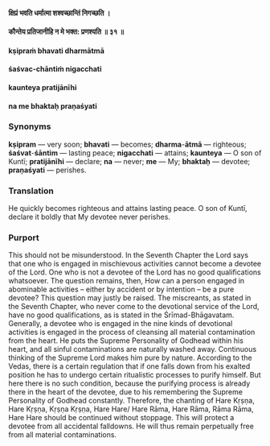 #### क्षिप्रं भवति धर्मात्मा शश्वच्छान्तिं निगच्छति ।
#### कौन्तेय प्रतिजानीहि न मे भक्त: प्रणश्यति ॥ ३१ ॥

#### kṣipraṁ bhavati dharmātmā
#### śaśvac-chāntiṁ nigacchati
#### kaunteya pratijānīhi
#### na me bhaktaḥ praṇaśyati

### Synonyms

**kṣipram** — very soon; **bhavati** — becomes; **dharma**-**ātmā** — righteous; **śaśvat**-**śāntim** — lasting peace; **nigacchati** — attains; **kaunteya** — O son of Kuntī; **pratijānīhi** — declare; **na** — never; **me** — My; **bhaktaḥ** — devotee; **praṇaśyati** — perishes.

### Translation

He quickly becomes righteous and attains lasting peace. O son of Kuntī, declare it boldly that My devotee never perishes.

### Purport

This should not be misunderstood. In the Seventh Chapter the Lord says that one who is engaged in mischievous activities cannot become a devotee of the Lord. One who is not a devotee of the Lord has no good qualifications whatsoever. The question remains, then, How can a person engaged in abominable activities – either by accident or by intention – be a pure devotee? This question may justly be raised. The miscreants, as stated in the Seventh Chapter, who never come to the devotional service of the Lord, have no good qualifications, as is stated in the Śrīmad-Bhāgavatam. Generally, a devotee who is engaged in the nine kinds of devotional activities is engaged in the process of cleansing all material contamination from the heart. He puts the Supreme Personality of Godhead within his heart, and all sinful contaminations are naturally washed away. Continuous thinking of the Supreme Lord makes him pure by nature. According to the Vedas, there is a certain regulation that if one falls down from his exalted position he has to undergo certain ritualistic processes to purify himself. But here there is no such condition, because the purifying process is already there in the heart of the devotee, due to his remembering the Supreme Personality of Godhead constantly. Therefore, the chanting of Hare Kṛṣṇa, Hare Kṛṣṇa, Kṛṣṇa Kṛṣṇa, Hare Hare/ Hare Rāma, Hare Rāma, Rāma Rāma, Hare Hare should be continued without stoppage. This will protect a devotee from all accidental falldowns. He will thus remain perpetually free from all material contaminations.